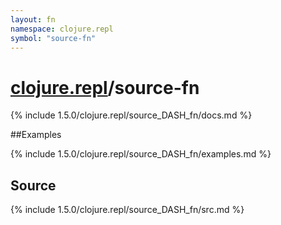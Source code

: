 ```yaml
---
layout: fn
namespace: clojure.repl
symbol: "source-fn"
---
```


# [clojure.repl](../)/source-fn

{% include 1.5.0/clojure.repl/source_DASH_fn/docs.md %}

##Examples

{% include 1.5.0/clojure.repl/source_DASH_fn/examples.md %}
## Source
{% include 1.5.0/clojure.repl/source_DASH_fn/src.md %}

